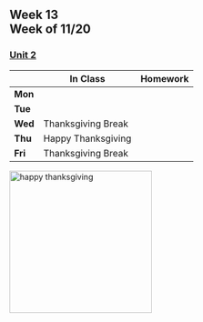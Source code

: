 ## Week 13 <br>Week of 11/20

### [Unit 2](/apcsp/curriculum/2)

  |       |In Class               |Homework   |
  |-------|---------              |---------  |
  |**Mon**| | |
  |**Tue**| | |
  |**Wed**|Thanksgiving Break | |
  |**Thu**|Happy Thanksgiving | |
  |**Fri**|Thanksgiving Break | |


<meta http-equiv="refresh" content="300"/>
  
<img src="https://www.pinkthecat.com/cdn/shop/products/thanksgiving_free1.jpg?v=1606412714" alt="happy thanksgiving" height="250">

